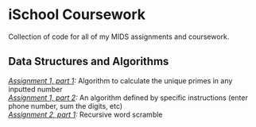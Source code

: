 iSchool Coursework
=======
Collection of code for all of my MIDS assignments and coursework. 

Data Structures and Algorithms
-------
*[Assignment 1, part 1](https://github.com/bshur2008/ischool/blob/master/Algorithms/assign1p1.py):* Algorithm to calculate the unique primes in any inputted number   
*[Assignment 1, part 2](https://github.com/bshur2008/ischool/blob/master/Algorithms/assign1p2.py):* An algorithm defined by specific instructions (enter phone number, sum the digits, etc)  
*[Assignment 2, part 1](https://github.com/bshur2008/ischool/blob/master/Algorithms/assign2p1.py):* Recursive word scramble
